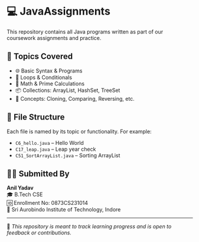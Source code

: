 # 💻 JavaAssignments

This repository contains all Java programs written as part of our coursework assignments and practice.

## 📂 Topics Covered

- 🌐 Basic Syntax & Programs
- 🔁 Loops & Conditionals
- 🧮 Math & Prime Calculations
- 📦 Collections: ArrayList, HashSet, TreeSet
- 🧠 Concepts: Cloning, Comparing, Reversing, etc.

## 📁 File Structure
Each file is named by its topic or functionality. For example:
- `C6_hello.java` – Hello World
- `C17_leap.java` – Leap year check
- `C51_SortArrayList.java` – Sorting ArrayList

## 👨‍🎓 Submitted By
**Anil Yadav**  
🎓 B.Tech CSE  
🆔 Enrollment No: 0873CS231014  
🏫 Sri Aurobindo Institute of Technology, Indore

---

📌 _This repository is meant to track learning progress and is open to feedback or contributions._

